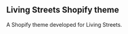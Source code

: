 Living Streets Shopify theme
---------------------------------------------

A Shopify theme developed for Living Streets.

